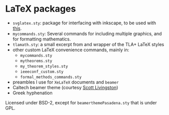 # LaTeX packages

- `svglatex.sty`: package for interfacing with inkscape, to be used with [this](
    https://github.com/johnyf/svglatex).
- `mycommands.sty`: Several commands for including multiple graphics, and
  for formatting mathematics.
- `tlamath.sty`: a small excerpt from and wrapper of the TLA+ LaTeX styles
- other custom LaTeX convenience commands, mainly in:
  - `mycommands.sty`
  - `mytheorems.sty`
  - `my_theorem_styles.sty`
  - `ieeeconf_custom.sty`
  - `formal_methods_commands.sty`
- preambles I use for `XeLaTeX` documents and `beamer`
- Caltech beamer theme (courtesy [Scott Livingston](https://github.com/slivingston/misc/tree/master/presentation_templates))
- Greek hyphenation

Licensed under BSD-2, except for `beamerthemePasadena.sty` that is under GPL.
